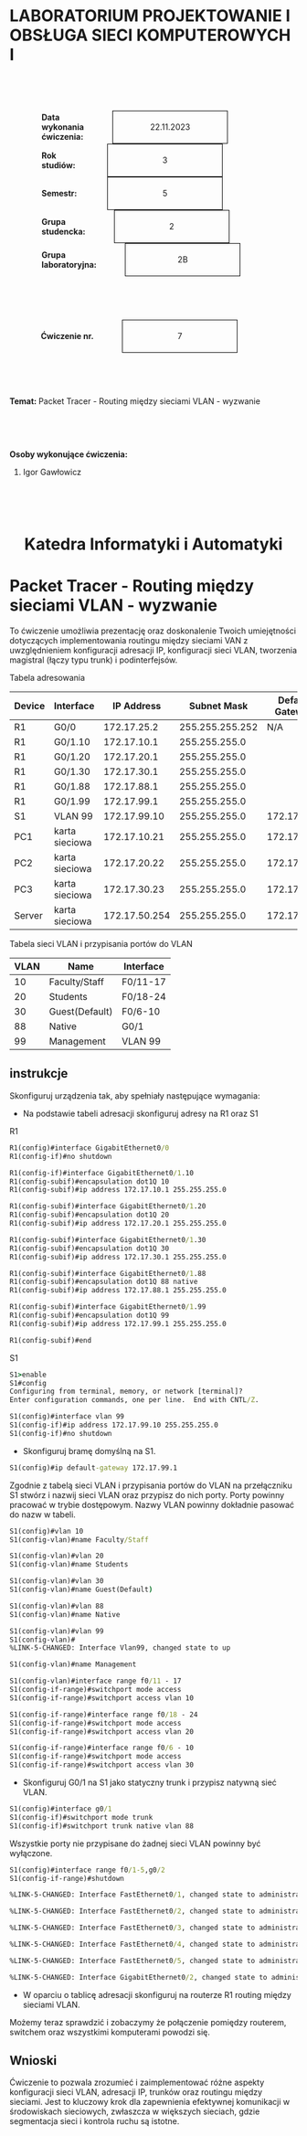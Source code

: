 <style>
h1, h4 {
    border-bottom: 0;
    display:flex;
    flex-direction: column;
    align-items: center;
      }
      
centerer{
    display: grid;
    grid-template-columns: 6fr 1fr 4fr;
    grid-template-rows: 1fr;

}
rectangle{
    border: 1px solid black;
    margin: 0px 50px 0px 50px;
    width: 200px;
    height: 4em;
    display: flex;
    flex-direction: column;
    align-items: center;
    justify-items: center;
}
Ltext{
    margin: auto auto auto 0;
    font-weight: bold;
    margin-left: 4em
}
Rtext{
    margin: auto;
}

row {
    display: flex;
    flex-direction: row;
    align-items: center;
    justify-content: center; 
}
 </style>
<h1>LABORATORIUM PROJEKTOWANIE I OBSŁUGA SIECI KOMPUTEROWYCH I</h1>

&nbsp;

&nbsp;

<style>

</style>

<centerer>
    <Ltext>Data wykonania ćwiczenia:</Ltext>
    <div align="center">
        <rectangle>
            <Rtext>22.11.2023</Rtext>
        </rectangle>
    </div>
</centerer>

<centerer>
    <Ltext>Rok studiów:</Ltext>
    <div align="center">
        <rectangle>
            <Rtext>3</Rtext>
        </rectangle>
    </div>
</centerer>

<centerer>
    <Ltext>Semestr:</Ltext>
    <div align="center">
        <rectangle>
            <Rtext>5</Rtext>
        </rectangle>
    </div>
</centerer>

<centerer>
    <Ltext>Grupa studencka:</Ltext>
    <div align="center">
        <rectangle>
            <Rtext>2</Rtext>
        </rectangle>
    </div>
</centerer>

<centerer>
    <Ltext>Grupa laboratoryjna:</Ltext>
    <div align="center">
        <rectangle>
            <Rtext>2B</Rtext>
        </rectangle>
    </div>
</centerer>

&nbsp;

&nbsp;

<row>
    <b>Ćwiczenie nr.</b>
    <rectangle>
        <Rtext>7</Rtext>
    </rectangle>
</row>

&nbsp;

&nbsp;

<b>Temat: </b> Packet Tracer - Routing między sieciami VLAN - wyzwanie

&nbsp;

&nbsp;

<b>Osoby wykonujące ćwiczenia: </b>

1. Igor Gawłowicz

&nbsp;

&nbsp;

<h1>Katedra Informatyki i Automatyki</h1>

<div style="page-break-after: always;"></div>

# Packet Tracer - Routing między sieciami VLAN - wyzwanie

To ćwiczenie umożliwia prezentację oraz doskonalenie Twoich umiejętności dotyczących implementowania routingu między sieciami VAN z uwzględnieniem konfiguracji adresacji IP, konfiguracji sieci VLAN, tworzenia magistral (łączy typu trunk) i podinterfejsów.

Tabela adresowania

| Device | Interface | IP Address   | Subnet Mask     | Default Gateway |
|--------|-----------|--------------|-----------------|-----------------|
| R1     | G0/0      | 172.17.25.2  | 255.255.255.252 | N/A             |
| R1     | G0/1.10   | 172.17.10.1  | 255.255.255.0   |                 |
| R1     | G0/1.20   | 172.17.20.1  | 255.255.255.0   |                 |
| R1     | G0/1.30   | 172.17.30.1  | 255.255.255.0   |                 |
| R1     | G0/1.88   | 172.17.88.1  | 255.255.255.0   |                 |
| R1     | G0/1.99   | 172.17.99.1  | 255.255.255.0   |                 |
| S1     | VLAN 99   | 172.17.99.10 | 255.255.255.0   | 172.17.99.1     |
| PC1    | karta sieciowa       | 172.17.10.21 | 255.255.255.0   | 172.17.10.1     |
| PC2    | karta sieciowa       | 172.17.20.22 | 255.255.255.0   | 172.17.20.1     |
| PC3    | karta sieciowa       | 172.17.30.23 | 255.255.255.0   | 172.17.30.1     |
| Server | karta sieciowa       | 172.17.50.254| 255.255.255.0   | 172.17.50.1     |

Tabela sieci VLAN i przypisania portów do VLAN

| VLAN | Name            | Interface |
|------|-----------------|-----------|
| 10   | Faculty/Staff   | F0/11-17  |
| 20   | Students        | F0/18-24  |
| 30   | Guest(Default)  | F0/6-10   |
| 88   | Native          | G0/1      |
| 99   | Management      | VLAN 99   |

## instrukcje

Skonfiguruj urządzenia tak, aby spełniały następujące wymagania:

- Na podstawie tabeli adresacji skonfiguruj adresy na R1 oraz S1

R1
```cmd
R1(config)#interface GigabitEthernet0/0
R1(config-if)#no shutdown

R1(config-if)#interface GigabitEthernet0/1.10
R1(config-subif)#encapsulation dot1Q 10
R1(config-subif)#ip address 172.17.10.1 255.255.255.0

R1(config-subif)#interface GigabitEthernet0/1.20
R1(config-subif)#encapsulation dot1Q 20
R1(config-subif)#ip address 172.17.20.1 255.255.255.0

R1(config-subif)#interface GigabitEthernet0/1.30
R1(config-subif)#encapsulation dot1Q 30
R1(config-subif)#ip address 172.17.30.1 255.255.255.0

R1(config-subif)#interface GigabitEthernet0/1.88
R1(config-subif)#encapsulation dot1Q 88 native
R1(config-subif)#ip address 172.17.88.1 255.255.255.0

R1(config-subif)#interface GigabitEthernet0/1.99
R1(config-subif)#encapsulation dot1Q 99
R1(config-subif)#ip address 172.17.99.1 255.255.255.0

R1(config-subif)#end
```

S1
```cmd
S1>enable
S1#config
Configuring from terminal, memory, or network [terminal]? 
Enter configuration commands, one per line.  End with CNTL/Z.

S1(config)#interface vlan 99
S1(config-if)#ip address 172.17.99.10 255.255.255.0
S1(config-if)#no shutdown
```

- Skonfiguruj bramę domyślną na S1.

```cmd
S1(config)#ip default-gateway 172.17.99.1
```

Zgodnie z tabelą sieci VLAN i przypisania portów do VLAN na przełączniku S1 stwórz i nazwij sieci VLAN oraz przypisz do nich porty. Porty powinny pracować w trybie dostępowym. Nazwy VLAN powinny dokładnie pasować do nazw w tabeli.

```cmd
S1(config)#vlan 10
S1(config-vlan)#name Faculty/Staff

S1(config-vlan)#vlan 20
S1(config-vlan)#name Students

S1(config-vlan)#vlan 30
S1(config-vlan)#name Guest(Default)

S1(config-vlan)#vlan 88
S1(config-vlan)#name Native

S1(config-vlan)#vlan 99
S1(config-vlan)#
%LINK-5-CHANGED: Interface Vlan99, changed state to up

S1(config-vlan)#name Management

S1(config-vlan)#interface range f0/11 - 17
S1(config-if-range)#switchport mode access
S1(config-if-range)#switchport access vlan 10

S1(config-if-range)#interface range f0/18 - 24
S1(config-if-range)#switchport mode access 
S1(config-if-range)#switchport access vlan 20

S1(config-if-range)#interface range f0/6 - 10
S1(config-if-range)#switchport mode access
S1(config-if-range)#switchport access vlan 30
```

- Skonfiguruj G0/1 na S1 jako statyczny trunk i przypisz natywną sieć VLAN.

```cmd
S1(config)#interface g0/1
S1(config-if)#switchport mode trunk
S1(config-if)#switchport trunk native vlan 88
```

Wszystkie porty nie przypisane do żadnej sieci VLAN powinny być wyłączone.

```cmd
S1(config)#interface range f0/1-5,g0/2
S1(config-if-range)#shutdown

%LINK-5-CHANGED: Interface FastEthernet0/1, changed state to administratively down

%LINK-5-CHANGED: Interface FastEthernet0/2, changed state to administratively down

%LINK-5-CHANGED: Interface FastEthernet0/3, changed state to administratively down

%LINK-5-CHANGED: Interface FastEthernet0/4, changed state to administratively down

%LINK-5-CHANGED: Interface FastEthernet0/5, changed state to administratively down

%LINK-5-CHANGED: Interface GigabitEthernet0/2, changed state to administratively down
```

- W oparciu o tablicę adresacji skonfiguruj na routerze R1 routing między sieciami VLAN.

Możemy teraz sprawdzić i zobaczymy że połączenie pomiędzy routerem, switchem oraz wszystkimi komputerami powodzi się.

## Wnioski

 Ćwiczenie to pozwala zrozumieć i zaimplementować różne aspekty konfiguracji sieci VLAN, adresacji IP, trunków oraz routingu między sieciami. Jest to kluczowy krok dla zapewnienia efektywnej komunikacji w środowiskach sieciowych, zwłaszcza w większych sieciach, gdzie segmentacja sieci i kontrola ruchu są istotne.